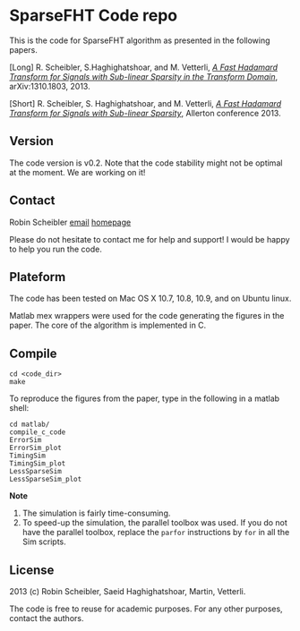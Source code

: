 SparseFHT Code repo
===================

This is the code for SparseFHT algorithm as presented in the following papers.

[Long] R. Scheibler, S.Haghighatshoar, and M. Vetterli,
[_A Fast Hadamard Transform for Signals with Sub-linear Sparsity in the Transform Domain_](http://arxiv.org/abs/1310.1803),
arXiv:1310.1803, 2013.

[Short] R. Scheibler, S. Haghighatshoar, and M. Vetterli,
[_A Fast Hadamard Transform for Signals with Sub-linear Sparsity_](http://infoscience.epfl.ch/record/189818),
Allerton conference 2013.


Version
-------

The code version is v0.2. Note that the code stability might not be optimal at
the moment. We are working on it!

Contact
-------

Robin Scheibler 
[email](mailto:robin.scheibler@epfl.ch)
[homepage](http://lcav.epfl.ch/Robin_Scheibler)

Please do not hesitate to contact me for help and support!
I would be happy to help you run the code.

Plateform
---------

The code has been tested on Mac OS X 10.7, 10.8, 10.9, and on Ubuntu linux.

Matlab mex wrappers were used for the code generating the figures in the paper. The core of the algorithm is implemented in C.

Compile
-------

    cd <code_dir> 
    make

To reproduce the figures from the paper, type in the following in a matlab shell:

    cd matlab/
    compile_c_code
    ErrorSim
    ErrorSim_plot
    TimingSim
    TimingSim_plot
    LessSparseSim
    LessSparseSim_plot

__Note__

1. The simulation is fairly time-consuming.
2. To speed-up the simulation, the parallel toolbox was used. If you do not have the parallel toolbox, replace the `parfor` instructions by `for` in all the Sim scripts.

License
-------

2013 (c) Robin Scheibler, Saeid Haghighatshoar, Martin, Vetterli.

The code is free to reuse for academic purposes. For any other purposes, contact the authors.
